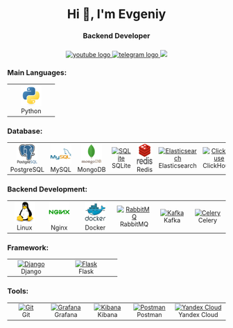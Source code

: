 <h1 align="center">Hi 👋, I'm Evgeniy</h1>
<h3 align="center">Backend Developer</h3>

###

<div align="center">
  <a href="www.youtube.com/@klyucherov.e" target="_blank">
    <img src="https://img.shields.io/static/v1?message=Youtube&logo=youtube&label=&color=FF0000&logoColor=white&labelColor=&style=for-the-badge" height="25" alt="youtube logo"  />
  </a>
  <a href="https://t.me/klyucherov" target="_blank">
    <img src="https://img.shields.io/static/v1?message=Telegram&logo=telegram&label=&color=2CA5E0&logoColor=white&labelColor=&style=for-the-badge" height="25" alt="telegram logo"  />
  </a>
  <a href="https://www.github.com/Klyucherov" target="_blank" rel="noreferrer"><img src="https://img.shields.io/github/followers/Klyucherov?logo=github&style=for-the-badge&color=0891b2&labelColor=1c1917" /></a>
</div>




<h3 align="left">Main Languages:</h3>
<table>
  <tr>
    <td align="center" width="96">
      <a href="https://www.python.org" target="_blank" rel="noreferrer">
        <img src="https://raw.githubusercontent.com/devicons/devicon/master/icons/python/python-original.svg" width="48" height="48" alt="Python" />
      </a>
      <br>Python
    </td>
  </tr>
</table>

<h3 align="left">Database:</h3>
<table>
  <tr>
    <td align="center" width="96">
      <a href="https://www.postgresql.org" target="_blank" rel="noreferrer">
        <img src="https://raw.githubusercontent.com/devicons/devicon/master/icons/postgresql/postgresql-original-wordmark.svg" width="48" height="48" alt="PostgreSQL" />
      </a>
      <br>PostgreSQL
    </td>
    <td align="center" width="96">
      <a href="https://www.mysql.com/" target="_blank" rel="noreferrer">
        <img src="https://raw.githubusercontent.com/devicons/devicon/master/icons/mysql/mysql-original-wordmark.svg" width="48" height="48" alt="MySQL" />
      </a>
      <br>MySQL
    </td>
    <td align="center" width="96">
      <a href="https://www.mongodb.com/" target="_blank" rel="noreferrer">
        <img src="https://raw.githubusercontent.com/devicons/devicon/master/icons/mongodb/mongodb-original-wordmark.svg" width="48" height="48" alt="MongoDB" />
      </a>
      <br>MongoDB
    </td>
    <td align="center" width="96">
      <a href="https://www.sqlite.org/" target="_blank" rel="noreferrer">
        <img src="https://www.vectorlogo.zone/logos/sqlite/sqlite-icon.svg" width="48" height="48" alt="SQLite" />
      </a>
      <br>SQLite
    </td>
    <td align="center" width="96">
      <a href="https://redis.io" target="_blank" rel="noreferrer">
        <img src="https://raw.githubusercontent.com/devicons/devicon/master/icons/redis/redis-original-wordmark.svg" width="48" height="48" alt="Redis" />
      </a>
      <br>Redis
    </td>
    <td align="center" width="96">
      <a href="https://www.elastic.co" target="_blank" rel="noreferrer">
        <img src="https://www.vectorlogo.zone/logos/elastic/elastic-icon.svg" width="48" height="48" alt="Elasticsearch" />
      </a>
      <br>Elasticsearch
    </td>
    <td align="center" width="96">
      <a href="https://clickhouse.com" target="_blank" rel="noreferrer">
        <img src="https://vectorwiki.com/images/D9eMt__clickhouse.svg" width="48" height="48" alt="ClickHouse" />
      </a>
      <br>ClickHouse
    </td>
  </tr>
</table>

<h3 align="left">Backend Development:</h3>
<table>
  <tr>
    <td align="center" width="96">
      <a href="https://www.linux.org/" target="_blank" rel="noreferrer">
        <img src="https://raw.githubusercontent.com/devicons/devicon/master/icons/linux/linux-original.svg" width="48" height="48" alt="Linux" />
      </a>
      <br>Linux
    </td>
    <td align="center" width="96">
      <a href="https://www.nginx.com" target="_blank" rel="noreferrer">
        <img src="https://raw.githubusercontent.com/devicons/devicon/master/icons/nginx/nginx-original.svg" width="48" height="48" alt="Nginx" />
      </a>
      <br>Nginx
    </td>
    <td align="center" width="96">
      <a href="https://www.docker.com/" target="_blank" rel="noreferrer">
        <img src="https://raw.githubusercontent.com/devicons/devicon/master/icons/docker/docker-original-wordmark.svg" width="48" height="48" alt="Docker" />
      </a>
      <br>Docker
    </td>
    <td align="center" width="96">
      <a href="https://www.rabbitmq.com" target="_blank" rel="noreferrer">
        <img src="https://www.vectorlogo.zone/logos/rabbitmq/rabbitmq-icon.svg" width="48" height="48" alt="RabbitMQ" />
      </a>
      <br>RabbitMQ
    </td>
    <td align="center" width="96">
      <a href="https://kafka.apache.org/" target="_blank" rel="noreferrer">
        <img src="https://www.vectorlogo.zone/logos/apache_kafka/apache_kafka-icon.svg" width="48" height="48" alt="Kafka" />
      </a>
      <br>Kafka
    </td>
    <td align="center" width="96">
      <a href="https://docs.celeryq.dev/en/stable/" target="_blank" rel="noreferrer">
        <img src="https://raw.githubusercontent.com/simple-icons/simple-icons/master/icons/celery.svg" width="48" height="48" alt="Celery" />
      </a>
      <br>Celery
    </td>
  </tr>
</table>

<h3 align="left">Framework:</h3>
<table>
  <tr>
    <td align="center" width="96">
      <a href="https://www.djangoproject.com/" target="_blank" rel="noreferrer">
        <img src="https://cdn.worldvectorlogo.com/logos/django.svg" width="48" height="48" alt="Django" />
      </a>
      <br>Django
    </td>
    <td align="center" width="130">
      <a href="https://flask.palletsprojects.com/" target="_blank" rel="noreferrer">
        <img src="https://fastapi.tiangolo.com/img/logo-margin/logo-teal.png" width="130" height="48" alt="Flask" />
      </a>
      <br>Flask
    </td>
  </tr>
</table>

<h3 align="left">Tools:</h3>
<table>
  <tr>
    <td align="center" width="96">
      <a href="https://git-scm.com/" target="_blank" rel="noreferrer">
        <img src="https://www.vectorlogo.zone/logos/git-scm/git-scm-icon.svg" width="48" height="48" alt="Git" />
      </a>
      <br>Git
    </td>
    <td align="center" width="96">
      <a href="https://grafana.com" target="_blank" rel="noreferrer">
        <img src="https://www.vectorlogo.zone/logos/grafana/grafana-icon.svg" width="48" height="48" alt="Grafana" />
      </a>
      <br>Grafana
    </td>
    <td align="center" width="96">
      <a href="https://www.elastic.co/kibana" target="_blank" rel="noreferrer">
        <img src="https://www.vectorlogo.zone/logos/elasticco_kibana/elasticco_kibana-icon.svg" width="48" height="48" alt="Kibana" />
      </a>
      <br>Kibana
    </td>
    <td align="center" width="96">
      <a href="https://postman.com" target="_blank" rel="noreferrer">
        <img src="https://www.vectorlogo.zone/logos/getpostman/getpostman-icon.svg" width="48" height="48" alt="Postman" />
      </a>
      <br>Postman
    </td>
    <td align="center" width="140">
      <a href="https://yandex.cloud/ru" target="_blank" rel="noreferrer">
        <img src="https://avatars.mds.yandex.net/i?id=2dc94ea5b788bb39b63589b83e1367d4f710d724-6503967-images-thumbs&n=13" width="140" height="48" alt="Yandex Cloud" />
      </a>
      <br>Yandex Cloud
    </td>
  </tr>
</table>

